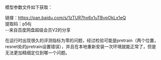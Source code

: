 模型参数文件如下获取：  

链接：https://pan.baidu.com/s/1zTUR7hx6x1uTBvpOkLx1eQ   
提取码：p56j   
--来自百度网盘超级会员V2的分享  
  
在运行时出现很久的评测指标为零的问题，经过检验可能是pretrain（两个位置，resnet处的pretrain设置错误），并且在本地重新安装一次环境就能正常了，但是无法更加精细定位到哪一个问题。  
